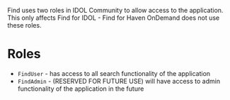 Find uses two roles in IDOL Community to allow access to the application.  This only affects Find for IDOL - Find for Haven OnDemand does not use these roles.

# Roles
- `FindUser` - has access to all search functionality of the application
- `FindAdmin` - (RESERVED FOR FUTURE USE) will have access to admin functionality of the application in the future